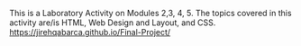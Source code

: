   This is a Laboratory Activity on Modules 2,3, 4, 5.
  The topics covered in this activity are/is HTML, Web Design and Layout, and CSS.
  https://jirehqabarca.github.io/Final-Project/
  
